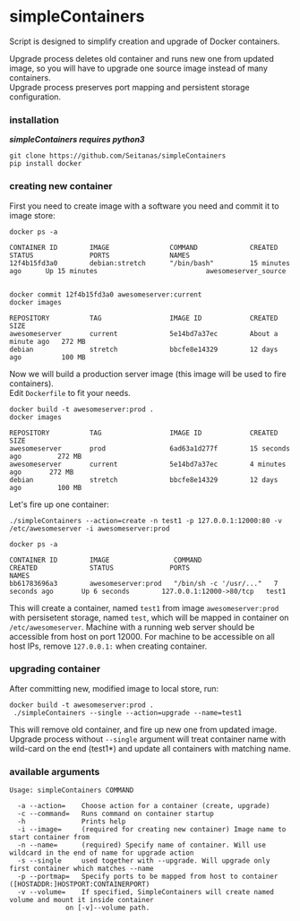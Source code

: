 # simpleContainers
  
Script is designed to simplify creation and upgrade of Docker containers.

Upgrade process deletes old container and runs new one from updated image, so you will have to upgrade one source image instead of many containers.  
Upgrade process preserves port mapping and persistent storage configuration.

### installation
***simpleContainers requires python3***

    git clone https://github.com/Seitanas/simpleContainers
    pip install docker
  
### creating new container

First you need to create image with a software you need and commit it to image store:

    docker ps -a
    
    CONTAINER ID        IMAGE               COMMAND             CREATED               STATUS              PORTS               NAMES
    12f4b15fd3a0        debian:stretch      "/bin/bash"         15 minutes ago      Up 15 minutes                           awesomeserver_source


    docker commit 12f4b15fd3a0 awesomeserver:current
    docker images
    
    REPOSITORY          TAG                 IMAGE ID            CREATED              SIZE
    awesomeserver       current             5e14bd7a37ec        About a minute ago   272 MB
    debian              stretch             bbcfe8e14329        12 days ago          100 MB

Now we will build a production server image (this image will be used to fire containers).  
Edit `Dockerfile` to fit your needs.  

    docker build -t awesomeserver:prod .
    docker images
    
    REPOSITORY          TAG                 IMAGE ID            CREATED                 SIZE
    awesomeserver       prod                6ad63a1d277f        15 seconds ago         272 MB
    awesomeserver       current             5e14bd7a37ec        4 minutes ago       272 MB
    debian              stretch             bbcfe8e14329        12 days ago         100 MB

Let's fire up one container:

    ./simpleContainers --action=create -n test1 -p 127.0.0.1:12000:80 -v /etc/awesomeserver -i awesomeserver:prod

    docker ps -a
    
    CONTAINER ID        IMAGE                COMMAND                  CREATED             STATUS              PORTS                     NAMES
    bb61783696a3        awesomeserver:prod   "/bin/sh -c '/usr/..."   7 seconds ago       Up 6 seconds        127.0.0.1:12000->80/tcp   test1
    
This will create a container, named `test1` from image `awesomeserver:prod` with persisetent storage, named `test`, which will be mapped in container on `/etc/awesomeserver`.
Machine with a running web server should be accessible from host on port 12000. For machine to be accessible on all host IPs, remove `127.0.0.1:` when creating container.


### upgrading container

After committing new, modified image to local store, run:

    docker build -t awesomeserver:prod .
     ./simpleContainers --single --action=upgrade --name=test1
 
 This will remove old container, and fire up new one from updated image.
 Upgrade process without `--single` argument will treat container name with wild-card on the end (test1*) and update all containers with matching name.


### available arguments

    Usage: simpleContainers COMMAND
    
      -a --action=    Choose action for a container (create, upgrade)
      -c --command=   Runs command on container startup
      -h              Prints help
      -i --image=     (required for creating new container) Image name to start container from
      -n --name=      (required) Specify name of container. Will use wildcard in the end of name for upgrade action
      -s --single     used together with --upgrade. Will upgrade only first container which matches --name
      -p --portmap=   Specify ports to be mapped from host to container ([HOSTADDR:]HOSTPORT:CONTAINERPORT)
      -v --volume=    If specified, SimpleContainers will create named volume and mount it inside container
                  on [-v]--volume path. 


